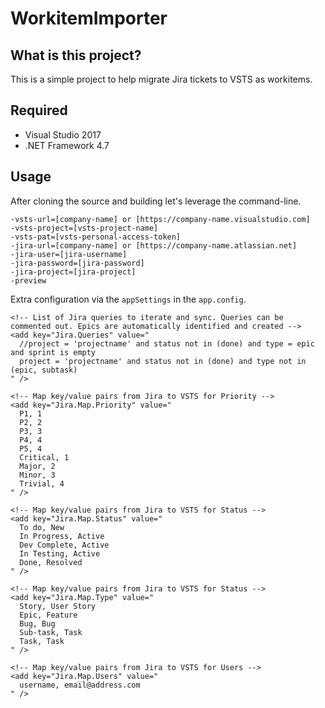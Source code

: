 # WorkitemImporter

## What is this project?

This is a simple project to help migrate Jira tickets to VSTS as workitems.

## Required

* Visual Studio 2017
* .NET Framework 4.7

## Usage

After cloning the source and building let's leverage the command-line. 

```
-vsts-url=[company-name] or [https://company-name.visualstudio.com]
-vsts-project=[vsts-project-name]
-vsts-pat=[vsts-personal-access-token] 
-jira-url=[company-name] or [https://company-name.atlassian.net] 
-jira-user=[jira-username] 
-jira-password=[jira-password] 
-jira-project=[jira-project]
-preview
```

Extra configuration via the `appSettings` in the `app.config`.

```
<!-- List of Jira queries to iterate and sync. Queries can be commented out. Epics are automatically identified and created -->
<add key="Jira.Queries" value="
  //project = 'projectname' and status not in (done) and type = epic and sprint is empty
  project = 'projectname' and status not in (done) and type not in (epic, subtask)
" />
```

```
<!-- Map key/value pairs from Jira to VSTS for Priority -->
<add key="Jira.Map.Priority" value="
  P1, 1
  P2, 2
  P3, 3
  P4, 4
  P5, 4
  Critical, 1
  Major, 2
  Minor, 3
  Trivial, 4
" />
```

``` 
<!-- Map key/value pairs from Jira to VSTS for Status -->
<add key="Jira.Map.Status" value="
  To do, New
  In Progress, Active
  Dev Complete, Active
  In Testing, Active
  Done, Resolved
" />
```

```
<!-- Map key/value pairs from Jira to VSTS for Status -->
<add key="Jira.Map.Type" value="
  Story, User Story
  Epic, Feature
  Bug, Bug
  Sub-task, Task
  Task, Task
" />
```

```
<!-- Map key/value pairs from Jira to VSTS for Users -->
<add key="Jira.Map.Users" value="
  username, email@address.com
" />
```